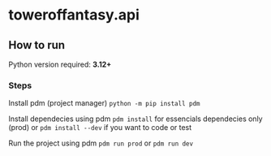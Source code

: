 # toweroffantasy.api

## How to run

Python version required: **3.12+**

### Steps

Install pdm (project manager)
`python -m pip install pdm`

Install dependecies using pdm
`pdm install` for essencials dependecies only (prod) or `pdm install --dev` if you want to code or test

Run the project using pdm
`pdm run prod` or `pdm run dev`
